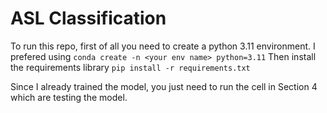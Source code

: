 # ASL Classification

To run this repo, first of all you need to create a python 3.11 environment. I prefered using `conda create -n <your env name> python=3.11`
Then install the requirements library `pip install -r requirements.txt`

Since I already trained the model, you just need to run the cell in Section 4 which are testing the model.